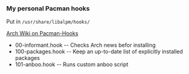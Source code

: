 ### My personal Pacman hooks

Put in `/usr/share/libalpm/hooks/`

[Arch Wiki on Pacman-Hooks](https://wiki.archlinux.org/title/Pacman#Hooks)

- 00-informant.hook -- Checks Arch news befor installing
- 100-packages.hook -- Keep an up-to-date list of explicitly installed packages
- 101-anboo.hook -- Runs custom anboo script

